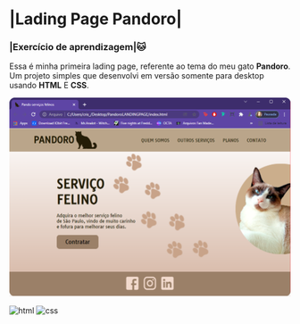 # |Lading Page Pandoro|  #

### |Exercício de aprendizagem|🐱

Essa é minha primeira lading page, referente ao tema do meu gato **Pandoro**. Um projeto simples que desenvolvi em versão somente para desktop usando **HTML** E **CSS**.

<img src="imagens/paginapandoro.png" alt="ladingpage">


<p><img src="https://img.shields.io/badge/HTML-239120?style=for-the-badge&logo=html5&logoColor=white" alt="html">
<img src="https://img.shields.io/badge/CSS-239120?&style=for-the-badge&logo=css3&logoColor=white" alt="css"></p>

